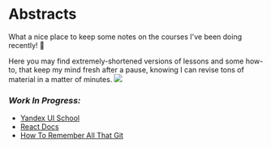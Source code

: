 # Abstracts

What a nice place to keep some notes on the courses I've been doing recently!  🍺

Here you may find extremely-shortened versions of lessons and some how-to, that keep my mind fresh after a pause, knowing I can revise tons of material in a matter of minutes.
![](https://media.giphy.com/media/NFA61GS9qKZ68/giphy.gif)

### *Work In Progress:*

* [Yandex UI School](https://github.com/Betra/Course-Abstract/tree/master/Yandex%20UI%20School)
* [React Docs](https://github.com/Betra/Course-Abstract/tree/master/React)
* [How To Remember All That Git](https://github.com/Betra/Course-Abstract/blob/master/How%20To/How-To-Github.md)
